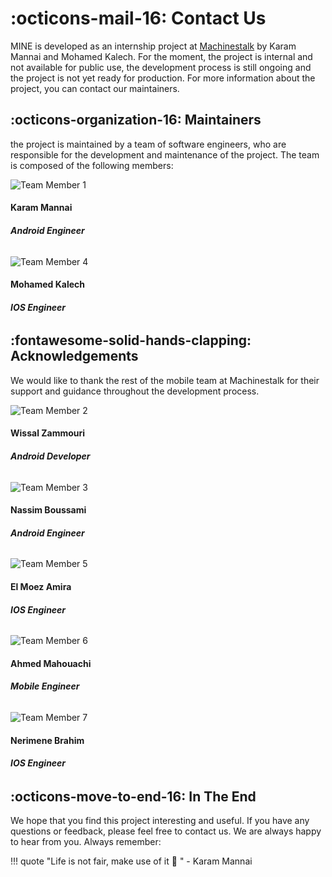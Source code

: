 # <span class="emoji"> :octicons-mail-16: </span> Contact Us
MINE is developed as an internship project at [Machinestalk]() by Karam Mannai and Mohamed Kalech. 
For the moment, the project is internal and not available for public use, the development process is still ongoing and the project is not yet ready for production.
For more information about the project, you can contact our maintainers.

## <span class="emoji"> :octicons-organization-16: </span> Maintainers

the project is maintained by a team of software engineers,
who are responsible for the development and maintenance of the project. The team is composed of the following members:

<div class="team-members">
    <div class="card">
    <img src="https://github.com/user-attachments/assets/1750a3f0-3564-44e4-a950-140a850fd78d" alt="Team Member 1">
    <div class="container">
      <h4><b>Karam Mannai</b></h4>
      <h6><b>Android Engineer</b></h6>
    </div>
  </div>
  <div class="card">
    <img src="https://github.com/user-attachments/assets/89e221da-2e91-4813-b886-eabaf8d39845" alt="Team Member 4">
    <div class="container">
      <h4><b>Mohamed Kalech</b></h4>
      <h6><b>IOS Engineer</b></h6>
    </div>
  </div>
</div>

## <span class="emoji"> :fontawesome-solid-hands-clapping: </span> Acknowledgements

We would like to thank the rest of the mobile team at Machinestalk for their support and guidance throughout the development process.

<div class="team-members">
    <div class="card">
    <img src="https://github.com/user-attachments/assets/82ee2109-0e17-4c51-aae6-6d206d63d7f8" alt="Team Member 2">
    <div class="container">
      <h4><b>Wissal Zammouri</b></h4>
      <h6><b>Android Developer</b></h6>
    </div>
  </div>
    <div class="card">
      <img src="https://github.com/user-attachments/assets/59335488-207f-414b-ad12-bd43c592d9e4" alt="Team Member 3">
      <div class="container">
        <h4><b>Nassim Boussami</b></h4>
        <h6><b>Android Engineer</b></h6>
      </div>
    </div>
  <div class="card">
    <img src="https://github.com/user-attachments/assets/26ac7fc4-69ac-4665-b2c3-c3d3fc29b102" alt="Team Member 5">
    <div class="container">
      <h4><b>El Moez Amira</b></h4>
      <h6><b>IOS Engineer</b></h6>
    </div>
  </div>
    <div class="card">
        <img src="https://github.com/user-attachments/assets/916b7c6a-89c4-4b72-8910-c7b8a82f16ad" alt="Team Member 6">
        <div class="container">
        <h4><b>Ahmed Mahouachi</b></h4>
        <h6><b>Mobile Engineer</b></h6>
        </div>
    </div>
    <div class="card">
        <img src="https://github.com/user-attachments/assets/1f6a1bed-5798-40a8-85bb-df500b0eff83" alt="Team Member 7">
        <div class="container">
        <h4><b>Nerimene Brahim</b></h4>
        <h6><b>IOS Engineer</b></h6>
        </div>
    </div>
</div>

## <span class="emoji"> :octicons-move-to-end-16: </span> In The End

We hope that you find this project interesting and useful. If you have any questions or feedback, please feel free to contact us. We are always happy to hear from you.
Always remember: 

!!! quote
    "Life is not fair, make use of it :eyes: " - Karam Mannai






